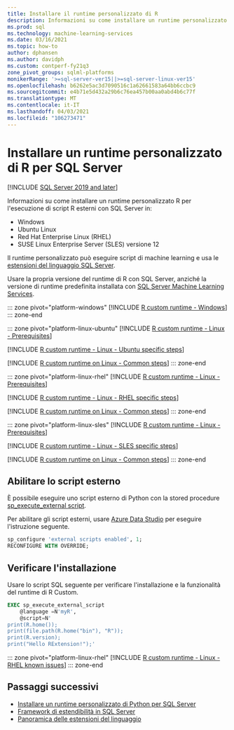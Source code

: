 ```yaml
---
title: Installare il runtime personalizzato di R
description: Informazioni su come installare un runtime personalizzato R per SQL Server usando le estensioni del linguaggio. Il runtime personalizzato di Python può eseguire script di machine learning.
ms.prod: sql
ms.technology: machine-learning-services
ms.date: 03/16/2021
ms.topic: how-to
author: dphansen
ms.author: davidph
ms.custom: contperf-fy21q3
zone_pivot_groups: sqlml-platforms
monikerRange: '>=sql-server-ver15||>=sql-server-linux-ver15'
ms.openlocfilehash: b6262e5ac3d7090516c1a62661583a64bb6ccbc9
ms.sourcegitcommit: e4b71e5d432a29b6c76ea457b00aa0abd4b6c77f
ms.translationtype: MT
ms.contentlocale: it-IT
ms.lasthandoff: 04/03/2021
ms.locfileid: "106273471"
---
```

# <a name="install-an-r-custom-runtime-for-sql-server"></a>Installare un runtime personalizzato di R per SQL Server

[!INCLUDE [SQL Server 2019 and later](../../includes/applies-to-version/sqlserver2019.md)]

Informazioni su come installare un runtime personalizzato R per l'esecuzione di script R esterni con SQL Server in:

+ Windows
+ Ubuntu Linux
+ Red Hat Enterprise Linux (RHEL)
+ SUSE Linux Enterprise Server (SLES) versione 12

Il runtime personalizzato può eseguire script di machine learning e usa le [estensioni del linguaggio SQL Server](../../language-extensions/language-extensions-overview.md).

Usare la propria versione del runtime di R con SQL Server, anziché la versione di runtime predefinita installata con [SQL Server Machine Learning Services](../sql-server-machine-learning-services.md).

::: zone pivot="platform-windows"
[!INCLUDE [R custom runtime - Windows](includes/custom-runtime-r-windows.md)]
::: zone-end

::: zone pivot="platform-linux-ubuntu"
[!INCLUDE [R custom runtime - Linux - Prerequisites](includes/custom-runtime-r-linux-prerequisites.md)]

[!INCLUDE [R custom runtime - Linux - Ubuntu specific steps](includes/custom-runtime-r-linux-ubuntu.md)]

[!INCLUDE [R custom runtime on Linux - Common steps](includes/custom-runtime-r-linux-common.md)]
::: zone-end

::: zone pivot="platform-linux-rhel"
[!INCLUDE [R custom runtime - Linux - Prerequisites](includes/custom-runtime-r-linux-prerequisites.md)]

[!INCLUDE [R custom runtime - Linux - RHEL specific steps](includes/custom-runtime-r-linux-rhel.md)]

[!INCLUDE [R custom runtime on Linux - Common steps](includes/custom-runtime-r-linux-common.md)]
::: zone-end

::: zone pivot="platform-linux-sles"
[!INCLUDE [R custom runtime - Linux - Prerequisites](includes/custom-runtime-r-linux-prerequisites.md)]

[!INCLUDE [R custom runtime - Linux - SLES specific steps](includes/custom-runtime-r-linux-sles.md)]

[!INCLUDE [R custom runtime on Linux - Common steps](includes/custom-runtime-r-linux-common.md)]
::: zone-end

## <a name="enable-external-script"></a>Abilitare lo script esterno

È possibile eseguire uno script esterno di Python con la stored procedure [sp_execute_external script](../../relational-databases/system-stored-procedures/sp-execute-external-script-transact-sql.md).

Per abilitare gli script esterni, usare [Azure Data Studio](../../azure-data-studio/what-is-azure-data-studio.md) per eseguire l'istruzione seguente.

```sql
sp_configure 'external scripts enabled', 1;
RECONFIGURE WITH OVERRIDE;  
```

## <a name="verify-installation"></a>Verificare l'installazione

Usare lo script SQL seguente per verificare l'installazione e la funzionalità del runtime di R Custom.

```sql
EXEC sp_execute_external_script
    @language =N'myR',
    @script=N'
print(R.home());
print(file.path(R.home("bin"), "R"));
print(R.version);
print("Hello RExtension!");'
```

::: zone pivot="platform-linux-rhel"
[!INCLUDE [R custom runtime - Linux - RHEL known issues](includes/custom-runtime-r-linux-known-issues-rhel.md)]
::: zone-end

## <a name="next-steps"></a>Passaggi successivi

+ [Installare un runtime personalizzato di Python per SQL Server](custom-runtime-python.md)
+ [Framework di estendibilità in SQL Server](../concepts/extensibility-framework.md)
+ [Panoramica delle estensioni del linguaggio](../../language-extensions/language-extensions-overview.md)